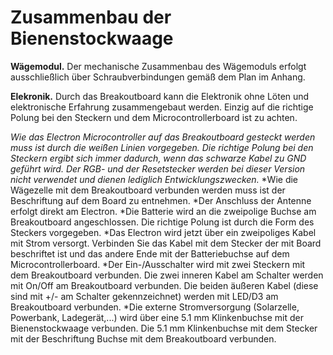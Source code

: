 # Zusammenbau der Bienenstockwaage [](id=zusammenbau-der-bienenstockwaage)

**Wägemodul.** Der mechanische Zusammenbau des Wägemoduls erfolgt ausschließlich über Schraubverbindungen gemäß dem Plan im Anhang.

**Elekronik.** Durch das Breakoutboard kann die Elektronik ohne Löten und elektronische Erfahrung zusammengebaut werden. Einzig auf die richtige Polung bei den Steckern und dem Microcontrollerboard ist zu achten.

*Wie das Electron Microcontroller auf das Breakoutboard gesteckt werden muss ist durch die weißen Linien vorgegeben. Die richtige Polung bei den Steckern ergibt sich immer dadurch, wenn das schwarze Kabel zu GND geführt wird. Der RGB- und der Resetstecker werden bei dieser Version nicht verwendet und dienen lediglich Entwicklungszwecken.*
*Wie die Wägezelle mit dem Breakoutboard verbunden werden muss ist der Beschriftung auf dem Board zu entnehmen.
*Der Anschluss der Antenne erfolgt direkt am Electron.
*Die Batterie wird an die zweipolige Buchse am Breakoutboard angeschlossen. Die richtige Polung ist durch die Form des Steckers vorgegeben.
*Das Electron wird jetzt über ein zweipoliges Kabel mit Strom versorgt. Verbinden Sie das Kabel mit dem Stecker der mit Board beschriftet ist und das andere Ende mit der Batteriebuchse auf dem Microcontrollerboard.
*Der Ein-/Ausschalter wird mit zwei Steckern mit dem Breakoutboard verbunden. Die zwei inneren Kabel am Schalter werden mit On/Off am Breakoutboard verbunden. Die beiden  äußeren Kabel (diese sind mit +/- am Schalter gekennzeichnet) werden mit LED/D3 am Breakoutboard verbunden.
*Die externe Stromversorgung (Solarzelle, Powerbank, Ladegerät,...) wird über eine 5.1 mm Klinkenbuchse mit der Bienenstockwaage verbunden. Die 5.1 mm Klinkenbuchse mit dem Stecker mit der Beschriftung Buchse mit dem Breakoutboard verbunden.
